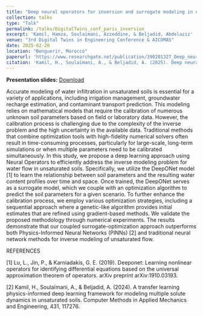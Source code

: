 ```yaml
---
title: "Deep neural operators for inversion and surrogate modeling in unsaturated flow"
collection: talks
type: "Talk"
permalink: /talks/DigitalTwins_conf_paris_inversion
excerpt: 'Kamil, Hamza, Soulaïmani, Azzeddine, & Beljadid, Abdelaziz'
venue: "3rd Digital Twins in Engineering Conference & AICOMAS"
date: 2025-02-20
location: "Benguerir, Morocco"
paperurl: 'https://www.researchgate.net/publication/390201327_Deep_neural_operators_for_inversion_and_surrogate_modeling_in_unsaturated_flows'
citation: 'Kamil, H., Soulaïmani, A., & Beljadid, A. (2025). Deep neural operators for inversion and surrogate modeling in unsaturated flow. 3rd Digital Twins in Engineering Conference (DTE 2025) & AICOMAS 2025, Paris, France, 17–21 February.'
---
```


**Presentation slides:** [Download](/files/DTE_2025___1st_ECCOMAS_paris.pdf)


Accurate modeling of water infiltration in unsaturated soils is essential for a variety of applications, including irrigation management, groundwater recharge estimation, and contaminant transport prediction. This modeling relies on mathematical models that require the calibration of numerous unknown soil parameters based on field or laboratory data. However, the calibration process is challenging due to the complexity of the inverse problem and the high uncertainty in the available data. Traditional methods that combine optimization tools with high-fidelity numerical solvers often result in time-consuming processes, particularly for large-scale, long-term simulations or when multiple parameters need to be calibrated simultaneously. In this study, we propose a deep learning approach using Neural Operators to efficiently address the inverse modeling problem for water flow in unsaturated soils. Specifically, we utilize the DeepONet model [1] to learn the relationship between soil parameters and the resulting water content profiles over time and space. Once trained, the DeepONet serves as a surrogate model, which we couple with an optimization algorithm to predict the soil parameters for a given scenario. To further enhance the calibration process, we employ various optimization strategies, including a sequential approach where a genetic-like algorithm provides initial estimates that are refined using gradient-based methods. We validate the proposed methodology through numerical experiments. The results demonstrate that our coupled surrogate-optimization approach outperforms both Physics-Informed Neural Networks (PINNs) [2] and traditional neural network methods for inverse modeling of unsaturated flow.

REFERENCES 

[1] Lu, L., Jin, P., & Karniadakis, G. E. (2019). Deeponet: Learning nonlinear operators for identifying differential equations based on the universal approximation theorem of operators. arXiv preprint arXiv:1910.03193. 

[2] Kamil, H., Soulaïmani, A., & Beljadid, A. (2024). A transfer learning physics-informed deep learning framework for modeling multiple solute dynamics in unsaturated soils. Computer Methods in Applied Mechanics and Engineering, 431, 117276.
  